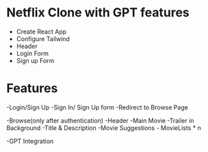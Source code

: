 # Netflix Clone with GPT features

- Create React App
- Configure Tailwind
- Header 
- Login Form 
- Sign up Form


# Features 

-Login/Sign Up
    -Sign In/ Sign Up form
    -Redirect to Browse Page

-Browse(only after authentication)
    -Header 
    -Main Movie
        -Trailer in Background
        -Title & Description
        -Movie Suggestions
            - MovieLists * n

-GPT Integration